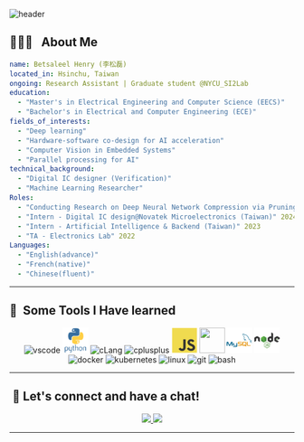 
<!--
**nheyr08/nheyr08** is a ✨ _special_ ✨ repository because its `README.md` (this file) appears on your GitHub profile.

Here are some ideas to get you started:

- 🔭 I’m currently working on ...
- 🌱 I’m currently learning ...
- 👯 I’m looking to collaborate on ...
- 🤔 I’m looking for help with ...
- 💬 Ask me about ...
- 📫 How to reach me: ...
- 😄 Pronouns: ...
- ⚡ Fun fact: ...
-->

![header](https://capsule-render.vercel.app/api?type=rect&fontColor=255&color=timeAuto&height=300&text=Hey%20Everyone👋🏽%20)

<h2> 👨🏾‍💻 &nbsp; About Me </h2>

```yaml
name: Betsaleel Henry (李松磊)
located_in: Hsinchu, Taiwan
ongoing: Research Assistant | Graduate student @NYCU_SI2Lab
education:
  - "Master's in Electrical Engineering and Computer Science (EECS)"
  - "Bachelor's in Electrical and Computer Engineering (ECE)"
fields_of_interests:
  - "Deep learning"
  - "Hardware-software co-design for AI acceleration"
  - "Computer Vision in Embedded Systems"
  - "Parallel processing for AI"
technical_background:
  - "Digital IC designer (Verification)"
  - "Machine Learning Researcher"
Roles:
  - "Conducting Research on Deep Neural Network Compression via Pruning & Quantization" Ongoing
  - "Intern - Digital IC design@Novatek Microelectronics (Taiwan)" 2024
  - "Intern - Artificial Intelligence & Backend (Taiwan)" 2023
  - "TA - Electronics Lab" 2022
Languages:
  - "English(advance)"
  - "French(native)"
  - "Chinese(fluent)"
```
  
---

<h2> 🚀 &nbsp;Some Tools I Have learned </h2>
<p align="center">
  
<img src="https://cdn.jsdelivr.net/gh/devicons/devicon/icons/vscode/vscode-original.svg" alt="vscode" width="45" height="45"/>
<img src="https://raw.githubusercontent.com/devicons/devicon/master/icons/python/python-original-wordmark.svg" alt="python" width="45" height="45"/>
<img src="https://cdn.jsdelivr.net/gh/devicons/devicon/icons/c/c-original.svg" alt="cLang" width="45" height="45"/>
<img src="https://cdn.jsdelivr.net/gh/devicons/devicon/icons/cplusplus/cplusplus-original.svg" alt="cplusplus" width="45" height="45"/>
<img src="https://raw.githubusercontent.com/devicons/devicon/master/icons/javascript/javascript-original.svg" alt="javascript" width="45" height="45" />
<img src="https://cdn.jsdelivr.net/gh/devicons/devicon@latest/icons/pytorch/pytorch-original-wordmark.svg"  width="45" height="45" />
          
<img src="https://raw.githubusercontent.com/devicons/devicon/master/icons/mysql/mysql-original-wordmark.svg" alt="mysql" width="45" height="45" />
<img src="https://raw.githubusercontent.com/devicons/devicon/master/icons/nodejs/nodejs-original-wordmark.svg" alt="nodejs" width="45" height="45" />
<img src="https://cdn.jsdelivr.net/gh/devicons/devicon/icons/docker/docker-original.svg" alt="docker" width="45" height="45"/>
<img src="https://cdn.jsdelivr.net/gh/devicons/devicon/icons/kubernetes/kubernetes-plain.svg" alt="kubernetes" width="45" height="45"/>
<img src="https://cdn.jsdelivr.net/gh/devicons/devicon/icons/linux/linux-original.svg" alt="linux" width="45" height="45"/>       
<img src="https://cdn.jsdelivr.net/gh/devicons/devicon/icons/git/git-original.svg" alt="git" width="45" height="45"/>
<img src="https://cdn.jsdelivr.net/gh/devicons/devicon/icons/bash/bash-original.svg" alt="bash" width="45" height="45"/>
</p>
<p align="center">
<!-- <picture>
  <source
    srcset="https://github-readme-stats.vercel.app/api?username=nheyr08&show_icons=true&theme=dark"
    media="(prefers-color-scheme: dark)"
  />
  <source
    srcset="https://github-readme-stats.vercel.app/api/top-langs/?username=nheyr08&hide_progress=true&show_icons=true&theme=dark"
    media="(prefers-color-scheme: light), (prefers-color-scheme: no-preference)"
  />
  <img src="https://github-readme-stats.vercel.app/api?username=nheyr08&show_icons=true" />
</picture> -->
<!-- <picture>
  <source
    srcset="https://github-readme-stats.vercel.app/api/top-langs/?username=nheyr08&hide_progress=true&show_icons=true&theme=dark"
    media="(prefers-color-scheme: dark)"
  />
  <source
    srcset="https://github-readme-stats.vercel.app/api/top-langs/?username=nheyr08&hide_progress=true&show_icons=true&theme=dark"
    media="(prefers-color-scheme: light), (prefers-color-scheme: no-preference)"
  />
  <img src="https://github-readme-stats.vercel.app/api?username=nheyr08&show_icons=true" />
</picture> -->
</p>

---

<h2 align="left">
&nbsp;💬  Let's connect and have a chat! 
</h2>

<p align="center">
<a href="https://glittering-bienenstitch-183841.netlify.app/">
  <img height="50" src="https://user-images.githubusercontent.com/46517096/166972883-f5f1d88c-0246-4374-88ac-ded0f2cf0699.png"/>
</a>
<a href="https://linkedin.com/in/betsaleel-w-d-henry">
  <img height="50" src="https://user-images.githubusercontent.com/46517096/166973395-19676cd8-f8ec-4abf-83ff-da8243505b82.png"/>
</a>
<!-- <a href="https://betsaleel.medium.com/">
  <img height="50" src="https://user-images.githubusercontent.com/46517096/166973962-d05d145a-b6a0-4643-bd3d-5ac845679367.png"/>
</a> -->
<!-- <a href="https://about.me/betsaleel">
  <img height="50" src="https://user-images.githubusercontent.com/46517096/166974096-7aeecad4-483e-4c85-983f-f4b37b3f794e.png"/>
</a> -->

<!--<a href="https://medium.com/@/about">
  <img height="50" src="https://user-images.githubusercontent.com/46517096/166973962-d05d145a-b6a0-4643-bd3d-5ac845679367.png"/>
</a>-->
<!-- <a href="https://www.instagram.com/nherypic/">
  <img height="50" src="https://user-images.githubusercontent.com/46517096/166974368-9798f39f-1f46-499c-b14e-81f0a3f83a06.png"/>
</a> -->
</p>
<!-- <a href="">
  <img height="50" src="https://user-images.githubusercontent.com/46517096/166974271-91dfa250-d70b-4cb9-8707-f1bda1b708c3.png"/>
https://github.com//capsule-render?tab=readme-ov-file#color
</a> -->

---
